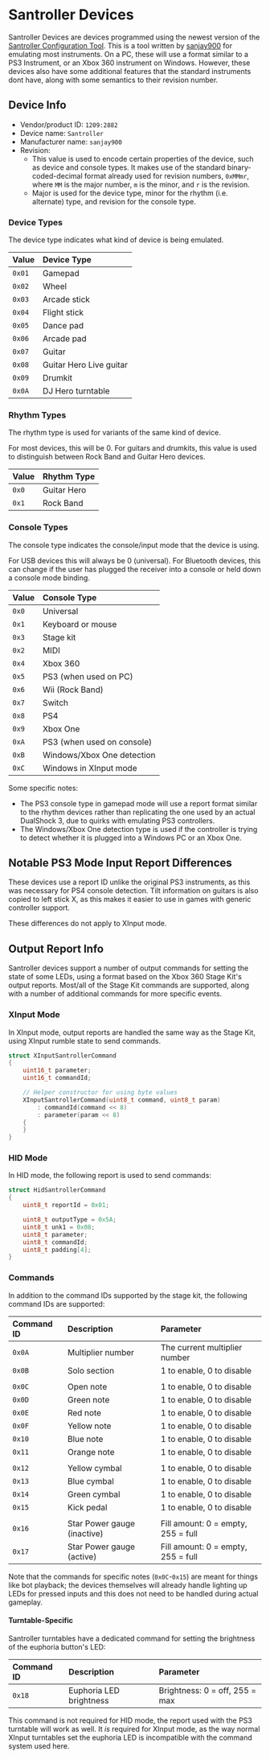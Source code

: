# Santroller Devices

Santroller Devices are devices programmed using the newest version of the [Santroller Configuration Tool](https://github.com/sanjay900/guitar-configurator). This is a tool written by [sanjay900](https://github.com/sanjay900) for emulating most instruments. On a PC, these will use a format similar to a PS3 Instrument, or an Xbox 360 instrument on Windows. However, these devices also have some additional features that the standard instruments dont have, along with some semantics to their revision number.

## Device Info

- Vendor/product ID: `1209:2882`
- Device name: `Santroller`
- Manufacturer name: `sanjay900`
- Revision:
  - This value is used to encode certain properties of the device, such as device and console types. It makes use of the standard binary-coded-decimal format already used for revision numbers, `0xMMmr`, where `MM` is the major number, `m` is the minor, and `r` is the revision.
  - Major is used for the device type, minor for the rhythm (i.e. alternate) type, and revision for the console type.

### Device Types

The device type indicates what kind of device is being emulated.

| Value  | Device Type             |
| :----  | :----------             |
| `0x01` | Gamepad                 |
| `0x02` | Wheel                   |
| `0x03` | Arcade stick            |
| `0x04` | Flight stick            |
| `0x05` | Dance pad               |
| `0x06` | Arcade pad              |
| `0x07` | Guitar                  |
| `0x08` | Guitar Hero Live guitar |
| `0x09` | Drumkit                 |
| `0x0A` | DJ Hero turntable       |

### Rhythm Types

The rhythm type is used for variants of the same kind of device.

For most devices, this will be 0. For guitars and drumkits, this value is used to distinguish between Rock Band and Guitar Hero devices.
  
| Value | Rhythm Type |
| :---- | :---------- |
| `0x0` | Guitar Hero |
| `0x1` | Rock Band   |

### Console Types

The console type indicates the console/input mode that the device is using.

For USB devices this will always be 0 (universal). For Bluetooth devices, this can change if the user has plugged the receiver into a console or held down a console mode binding.

| Value | Console Type               |
| :---- | :-----------               |
| `0x0` | Universal                  |
| `0x1` | Keyboard or mouse          |
| `0x3` | Stage kit                  |
| `0x2` | MIDI                       |
| `0x4` | Xbox 360                   |
| `0x5` | PS3 (when used on PC)      |
| `0x6` | Wii (Rock Band)            |
| `0x7` | Switch                     |
| `0x8` | PS4                        |
| `0x9` | Xbox One                   |
| `0xA` | PS3 (when used on console) |
| `0xB` | Windows/Xbox One detection |
| `0xC` | Windows in XInput mode     |

Some specific notes:

- The PS3 console type in gamepad mode will use a report format similar to the rhythm devices rather than replicating the one used by an actual DualShock 3, due to quirks with emulating PS3 controllers.
- The Windows/Xbox One detection type is used if the controller is trying to detect whether it is plugged into a Windows PC or an Xbox One.

## Notable PS3 Mode Input Report Differences

These devices use a report ID unlike the original PS3 instruments, as this was necessary for PS4 console detection. Tilt information on guitars is also copied to left stick X, as this makes it easier to use in games with generic controller support.

These differences do not apply to XInput mode.

## Output Report Info

Santroller devices support a number of output commands for setting the state of some LEDs, using a format based on the Xbox 360 Stage Kit's output reports. Most/all of the Stage Kit commands are supported, along with a number of additional commands for more specific events.

### XInput Mode

In XInput mode, output reports are handled the same way as the Stage Kit, using XInput rumble state to send commands.

```cpp
struct XInputSantrollerCommand
{
    uint16_t parameter;
    uint16_t commandId;

    // Helper constructor for using byte values
    XInputSantrollerCommand(uint8_t command, uint8_t param)
        : commandId(command << 8)
        : parameter(param << 8)
    {
    }
}
```

### HID Mode

In HID mode, the following report is used to send commands:

```cpp
struct HidSantrollerCommand
{
    uint8_t reportId = 0x01;

    uint8_t outputType = 0x5A;
    uint8_t unk1 = 0x08;
    uint8_t parameter;
    uint8_t commandId;
    uint8_t padding[4];
}
```

### Commands

In addition to the command IDs supported by the stage kit, the following command IDs are supported:

| Command ID | Description                 | Parameter
| :--------- | :----------                 | :--------
| `0x0A`     | Multiplier number           | The current multiplier number
| `0x0B`     | Solo section                | 1 to enable, 0 to disable
|            |                             |
| `0x0C`     | Open note                   | 1 to enable, 0 to disable
| `0x0D`     | Green note                  | 1 to enable, 0 to disable
| `0x0E`     | Red note                    | 1 to enable, 0 to disable
| `0x0F`     | Yellow note                 | 1 to enable, 0 to disable
| `0x10`     | Blue note                   | 1 to enable, 0 to disable
| `0x11`     | Orange note                 | 1 to enable, 0 to disable
|            |                             |
| `0x12`     | Yellow cymbal               | 1 to enable, 0 to disable
| `0x13`     | Blue cymbal                 | 1 to enable, 0 to disable
| `0x14`     | Green cymbal                | 1 to enable, 0 to disable
| `0x15`     | Kick pedal                  | 1 to enable, 0 to disable
|            |                             |
| `0x16`     | Star Power gauge (inactive) | Fill amount: 0 = empty, 255 = full
| `0x17`     | Star Power gauge (active)   | Fill amount: 0 = empty, 255 = full

Note that the commands for specific notes (`0x0C`-`0x15`) are meant for things like bot playback; the devices themselves will already handle lighting up LEDs for pressed inputs and this does not need to be handled during actual gameplay.

#### Turntable-Specific

Santroller turntables have a dedicated command for setting the brightness of the euphoria button's LED:

| Command ID | Description             | Parameter
| :--------- | :----------             | :--------
| `0x18`     | Euphoria LED brightness | Brightness: 0 = off, 255 = max

This command is not required for HID mode, the report used with the PS3 turntable will work as well. It *is* required for XInput mode, as the way normal XInput turntables set the euphoria LED is incompatible with the command system used here.
